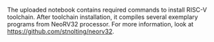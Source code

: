 The uploaded notebook contains required commands to install RISC-V toolchain.
After toolchain installation, it compiles several exemplary programs from NeoRV32 processor.
For more information, look at https://github.com/stnolting/neorv32.
